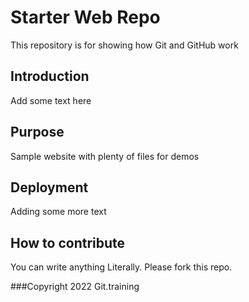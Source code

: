# Starter Web Repo

This repository is for showing how Git and GitHub work

## Introduction
Add some text here

## Purpose

Sample website with plenty of files for demos

## Deployment 
Adding some more text

## How to contribute
You can write anything
Literally.
Please fork this repo.

###Copyright
2022 Git.training
